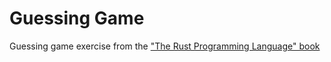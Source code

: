 # Guessing Game

Guessing game exercise from the ["The Rust Programming Language"
book](https://doc.rust-lang.org/book/second-edition/ch02-00-guessing-game-tutorial.html)
